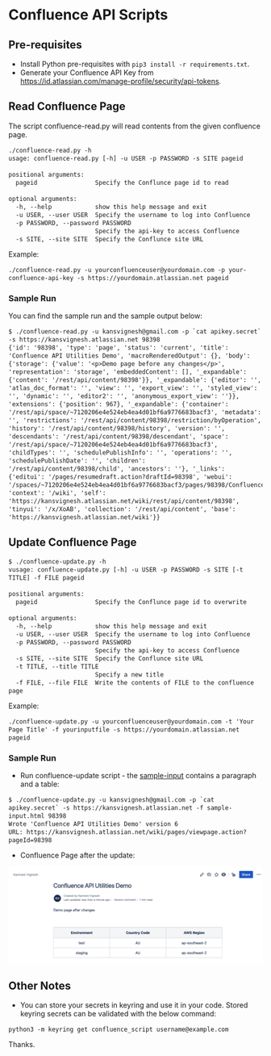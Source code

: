 # Confluence API Scripts
## Pre-requisites

- Install Python pre-requisites with ```pip3 install -r requirements.txt```.
- Generate your Confluence API Key from https://id.atlassian.com/manage-profile/security/api-tokens.

## Read Confluence Page

The script confluence-read.py will read contents from the given confluence page.

```
./confluence-read.py -h
usage: confluence-read.py [-h] -u USER -p PASSWORD -s SITE pageid

positional arguments:
  pageid                Specify the Conflunce page id to read

optional arguments:
  -h, --help            show this help message and exit
  -u USER, --user USER  Specify the username to log into Confluence
  -p PASSWORD, --password PASSWORD
                        Specify the api-key to access Confluence
  -s SITE, --site SITE  Specify the Conflunce site URL
```

Example:
```
./confluence-read.py -u yourconfluenceuser@yourdomain.com -p your-confluence-api-key -s https://yourdomain.atlassian.net pageid
```

### Sample Run

You can find the sample run and the sample output below:
```
$ ./confluence-read.py -u kansvignesh@gmail.com -p `cat apikey.secret` -s https://kansvignesh.atlassian.net 98398
{'id': '98398', 'type': 'page', 'status': 'current', 'title': 'Confluence API Utilities Demo', 'macroRenderedOutput': {}, 'body': {'storage': {'value': '<p>Demo page before any changes</p>', 'representation': 'storage', 'embeddedContent': [], '_expandable': {'content': '/rest/api/content/98398'}}, '_expandable': {'editor': '', 'atlas_doc_format': '', 'view': '', 'export_view': '', 'styled_view': '', 'dynamic': '', 'editor2': '', 'anonymous_export_view': ''}}, 'extensions': {'position': 967}, '_expandable': {'container': '/rest/api/space/~7120206e4e524eb4ea4d01bf6a9776683bacf3', 'metadata': '', 'restrictions': '/rest/api/content/98398/restriction/byOperation', 'history': '/rest/api/content/98398/history', 'version': '', 'descendants': '/rest/api/content/98398/descendant', 'space': '/rest/api/space/~7120206e4e524eb4ea4d01bf6a9776683bacf3', 'childTypes': '', 'schedulePublishInfo': '', 'operations': '', 'schedulePublishDate': '', 'children': '/rest/api/content/98398/child', 'ancestors': ''}, '_links': {'editui': '/pages/resumedraft.action?draftId=98398', 'webui': '/spaces/~7120206e4e524eb4ea4d01bf6a9776683bacf3/pages/98398/Confluence+API+Utilities+Demo', 'context': '/wiki', 'self': 'https://kansvignesh.atlassian.net/wiki/rest/api/content/98398', 'tinyui': '/x/XoAB', 'collection': '/rest/api/content', 'base': 'https://kansvignesh.atlassian.net/wiki'}}
```

## Update Confluence Page

```
$ ./confluence-update.py -h
vusage: confluence-update.py [-h] -u USER -p PASSWORD -s SITE [-t TITLE] -f FILE pageid

positional arguments:
  pageid                Specify the Conflunce page id to overwrite

optional arguments:
  -h, --help            show this help message and exit
  -u USER, --user USER  Specify the username to log into Confluence
  -p PASSWORD, --password PASSWORD
                        Specify the api-key to access Confluence
  -s SITE, --site SITE  Specify the Conflunce site URL
  -t TITLE, --title TITLE
                        Specify a new title
  -f FILE, --file FILE  Write the contents of FILE to the confluence page
```

Example:
```
./confluence-update.py -u yourconfluenceuser@yourdomain.com -t 'Your Page Title' -f yourinputfile -s https://yourdomain.atlassian.net pageid
```

### Sample Run
- Run confluence-update script - the [sample-input](./sample-input.html) contains a paragraph and a table:
```
$ ./confluence-update.py -u kansvignesh@gmail.com -p `cat apikey.secret` -s https://kansvignesh.atlassian.net -f sample-input.html 98398
Wrote 'Confluence API Utilities Demo' version 6
URL: https://kansvignesh.atlassian.net/wiki/pages/viewpage.action?pageId=98398
```

- Confluence Page after the update:

![plot](./image-confluence-page-updated.png)

## Other Notes
- You can store your secrets in keyring and use it in your code. Stored keyring secrets can be validated with the below command:
```
python3 -m keyring get confluence_script username@example.com
```

Thanks.

